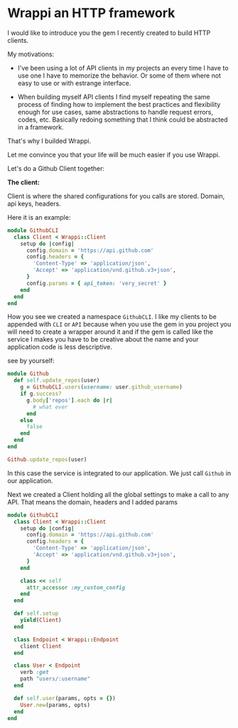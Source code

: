 # Wrappi an HTTP framework

I would like to introduce you the gem I recently created to build HTTP clients.

My motivations:

- I've been using a lot of API clients in my projects an every time I have to use
one I have to memorize the behavior. Or some of them where not easy to use or with
estrange interface.

- When building myself API clients I find myself repeating the same process of finding how to
implement the best practices and flexibility enough for use cases, same abstractions to handle request errors, codes, etc.
Basically redoing something that I think could be abstracted in a framework.

That's why I builded Wrappi.

Let me convince you that your life will be much easier if you use Wrappi.

Let's do a Github Client together:

__The client:__

Client is where the shared configurations for you calls are stored. Domain, api keys, headers.

Here it is an example:

```ruby
module GithubCLI
  class Client < Wrappi::Client
    setup do |config|
      config.domain = 'https://api.github.com'
      config.headers = {
        'Content-Type' => 'application/json',
        'Accept' => 'application/vnd.github.v3+json',
      }
      config.params = { api_token: 'very_secret' }
    end
  end
end
```
How you see we created a namespace `GithubCLI`.
I like my clients to be appended with `CLI` or `API` because when you use the gem in you project you will need
to create a wrapper around it and if the gem is called like the service I makes you have to be creative about the name and
your application code is less descriptive.

see by yourself:

```ruby
module Github
  def self.update_repos(user)
    g = GithubCLI.users(username: user.github_username)
    if g.success?
      g.body['repos'].each do |r|
        # what ever
      end
    else
      false
    end
  end
end

Github.update_repos(user)
```
In this case the service is integrated to our application. We just call `Github` in
our application.

Next we created a Client holding all the global settings to make a call to any API. That means the domain, headers and
I added params 





```ruby
module GithubCLI
  class Client < Wrappi::Client
    setup do |config|
      config.domain = 'https://api.github.com'
      config.headers = {
        'Content-Type' => 'application/json',
        'Accept' => 'application/vnd.github.v3+json',
      }
    end

    class << self
      attr_accessor :my_custom_config
    end
  end

  def self.setup
    yield(Client)
  end

  class Endpoint < Wrappi::Endpoint
    client Client
  end

  class User < Endpoint
    verb :get
    path "users/:username"
  end

  def self.user(params, opts = {})
    User.new(params, opts)
  end
end

```
